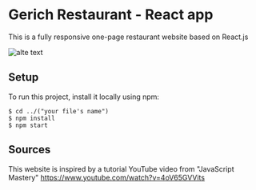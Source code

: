 # Gerich Restaurant - React app
This is a fully responsive one-page restaurant website based on React.js


![alte text](https://github.com/Thanasis-Traitsis/React-Restaurant/blob/0c85a35c930afba4de119626c3a930b0fdf74dac/gericht%20restaurant.png)

## Setup
To run this project, install it locally using npm:

```
$ cd ../("your file's name")
$ npm install
$ npm start
```

## Sources
This website is inspired by a tutorial YouTube video from "JavaScript Mastery"
https://www.youtube.com/watch?v=4oV65GVVits
